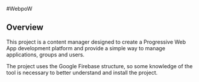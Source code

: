 #WebpoW

## Overview

This project is a content manager designed to create a Progressive Web App development platform and provide a simple way to manage applications, groups and users.

The project uses the Google Firebase structure, so some knowledge of the tool is necessary to better understand and install the project.